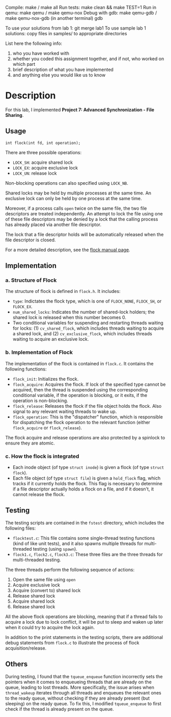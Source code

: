 Compile: make / make all
Run tests: make clean && make TEST=1
Run in qemu: make qemu / make qemu-nox
Debug with gdb: make qemu-gdb / make qemu-nox-gdb
                (in another terminal) gdb

To use your solutions from lab 1: git merge lab1
To use sample lab 1 solutions: copy files in samples/ to appropriate directories

List here the following info:
1. who you have worked with
2. whether you coded this assignment together, and if not, who worked on which part
3. brief description of what you have implemented
4. and anything else you would like us to know

# Description

For this lab, I implemented **Project 7: Advanced Synchronization - File Sharing**.

## **Usage**

```
int flock(int fd, int operation);
```

There are three possible operations:
- `LOCK_SH`: acquire shared lock
- `LOCK_EX`: acquire exclusive lock
- `LOCK_UN`: release lock

Non-blocking operations can also specified using `LOCK_NB`.

Shared locks may be held by multiple processes at the same time. An exclusive lock can only be held by one process at the same time.

Moreover, if a process calls `open` twice on the same file, the two file descriptors are treated independently.  An attempt to lock the file using one of these file descriptors may be denied by a lock that the calling process has already placed via another file descriptor.

The lock that a file descriptor holds will be automatically released when the file descriptor is closed.

For a more detailed description, see the [flock manual page](https://man7.org/linux/man-pages/man2/flock.2.html).

## **Implementation**

### a. Structure of Flock

The structure of flock is defined in `flock.h`. It includes:

- `type`: Indictates the flock type, which is one of `FLOCK_NONE`, `FLOCK_SH`, or `FLOCK_EX`.
- `num_shared_locks`: Indicates the number of shared-lock holders; the shared lock is released when this number becomes 0.
- Two conditional variables for suspending and restarting threads waiting for locks: (1) `cv_shared_flock`, which includes threads waiting to acquire a shared lock, and (2) `cv_exclusive_flock`, which includes threads waiting to acquire an exclusive lock.

### b. Implementation of Flock

The implementation of the flock is contained in `flock.c`. It contains the following functions:

- `flock_init`: Initializes the flock.
- `flock_acquire`: Acquires the flock. If lock of the specified type cannot be acquired, then the thread is suspended using the corresponding conditional variable, if the operation is blocking, or it exits, if the operation is non-blocking.
- `flock_release`: Releases the flock if the file object holds the flock. Also signal to any relevant waiting threads to wake up.
- `flock_operation`: This is the "dispatcher" function, which is responsible for dispatching the flock operation to the relevant function (either `flock_acquire` or `flock_release`).

The flock acquire and release operations are also protected by a spinlock to ensure they are atomic.

### c. How the flock is integrated

- Each inode object (of type `struct inode`) is given a flock (of type `struct flock`).
- Each file object (of type `struct file`) is given a `hold_flock` flag, which tracks if it currently holds the flock. This flag is necessary to determine if a file descriptor actually holds a flock on a file, and if it doesn't, it cannot release the flock.

## **Testing**

The testing scripts are contained in the `fstest` directory, which includes the following files:

- `flocktest.c`: This file contains some single-thread testing functions (kind of like unit tests), and it also spawns multiple threads for multi-threaded testing (using `spawn`).
- `flock1.c`, `flock2.c`, `flock3.c`: These three files are the three threads for multi-threaded testing.

The three threads perform the following sequence of actions:

1. Open the same file using `open`
2. Acquire exclusive lock
3. Acquire (convert to) shared lock
4. Release shared lock
5. Acquire shared lock
6. Release shared lock

All the above flock operations are blocking, meaning that if a thread fails to acquire a lock due to lock conflict, it will be put to sleep and waken up later when it could try to acquire the lock again.

In addition to the print statements in the testing scripts, there are additional debug statements from `flock.c` to illustrate the process of flock acquisition/release.

## **Others**

During testing, I found that the `tqueue_enqueue` function incorrectly sets the pointers when it comes to enqueueing threads that are already on the queue, leading to lost threads. More specifically, the issue arises when `thread_wakeup` iterates through all threads and enqueues the relevant ones to the ready queue, without checking if they are already present (but sleeping) on the ready queue. To fix this, I modified `tqueue_enqueue` to first check if the thread is already present on the queue.